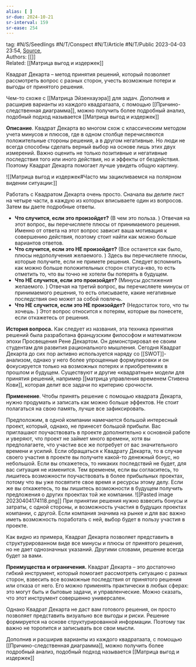 ```yaml
---
alias: [ ]  
sr-due: 2024-10-21
sr-interval: 159
sr-ease: 254
---
```

tag: #N/S/Seedlings #N/T/Conspect #N/T/Article  #N/T/Public 
2023-04-03 23:54, [Source](https://blog.bitobe.ru/article/kvadrat-dekarta/#:~:text=%D0%9E%D0%BF%D1%80%D0%B5%D0%B4%D0%B5%D0%BB%D0%B5%D0%BD%D0%B8%D0%B5.,%D0%B8%20%D0%B2%D1%8B%D0%B3%D0%BE%D0%B4%D1%8B%20%D0%BE%D1%82%20%D0%BF%D1%80%D0%B8%D0%BD%D1%8F%D1%82%D0%BE%D0%B3%D0%BE%20%D1%80%D0%B5%D1%88%D0%B5%D0%BD%D0%B8%D1%8F.),  
Authors: [[]]   
Related: [[Матрица выгод и издержек]]

Квадрат Декарта – метод принятия решений, который позволяет рассмотреть вопрос с разных сторон, учесть возможные потери и выгоды от принятого решения.

Чем-то схоже с [[Матрица Эйзенхауэра]] для задач.
Дополнив и расширив варианты из каждого квадратаата, с помощью [[Причино-следственная диаграмма]], можно получить более подробный анализ, подобный подход называется [[Матрица выгод и издержек]]

**Описание**. Квадрат Декарта во многом схож с классическим методом учета минусов и плюсов, где в одном столбце перечисляются положительные стороны решения, а в другом негативные. Но люди не всегда способны сделать верный выбор на основе лишь этих двух измерений. Важно оценить не только позитивные и негативные последствия того или иного действия, но и эффекты от бездействия. Поэтому Квадрат Декарта помогает лучше увидеть общую картину.

![[Матрица выгод и издержек#Часто мы зацикливаемся на полярном видении ситуации:]]

Работать с Квадратом Декарта очень просто. Сначала вы делите лист на четыре части, в каждую из которых вписываете один из вопросов. Затем вы даете подробные ответы.

- **Что случится, если это произойдет?** (В чем это польза. ) Отвечая на этот вопрос, вы перечисляете плюсы от принимаемого решения. Именно от ответа на этот вопрос зависит ваша мотивация к совершению действия, поэтому стоит найти как можно больше вариантов ответов.
- **Что случится, если это НЕ произойдет?** (Все останется как было, плюсы недополучения желаемого. ) Здесь вы перечисляете плюсы, которые получите, если не примете решения. Следует вспомнить как можно больше положительных сторон статуса-кво, то есть отметить то, что вы точно не хотели бы потерять в будущем.
- **Что НЕ случится, если это произойдет?**  (Минусы достижения желаемого. ) Отвечая на третий вопрос, вы перечисляете минусы от принимаемого решения, то есть описываете, какие негативные последствия оно может за собой повлечь.
- **Что НЕ случится, если это НЕ произойдет?** (Недостаток того, что ты хочешь. ) Этот вопрос относится к потерям, которые вы понесете, если откажетесь от решения.

**История вопроса.** Как следует из названия, эта техника принятия решений была разработана французским философом и математиком эпохи Просвещения Рене Декартом. Он демонстрировал ее своим студентам для развития рационального мышления. Сегодня Квадрат Декарта до сих пор активно используется наряду со [[SWOT]]-анализом, однако у него более упрощенные формулировки и он фокусируется только на возможных потерях и приобретениях в прошлом и будущем. Существуют и другие «квадратные» модели для принятия решений, например [[матрица управления временем Стивена Кови]], которая делит все задачи по критерию срочности.

**Применение**. Чтобы принять решение с помощью квадрата Декарта, нужно продумать и записать как можно больше эффектов. Не стоит полагаться на свою память, лучше все зафиксировать.


Предположим, в одной компании намечается большой интересный проект, который, однако, не принесет большой прибыли. Вас приглашают поучаствовать в проекте дополнительно к основной работе и уверяют, что проект не займет много времени, хотя вы предполагаете, что участие все же потребует от вас значительного времени и усилий. Если обращаться к Квадрату Декарта, то в случае своего участия в проекте вы получите какой-то денежный бонус, но небольшой. Если вы откажетесь, то никаких последствий не будет, для вас ситуация не изменится. Тем временем, если вы согласитесь, то лишитесь возможности поучаствовать в более прибыльных проектах, потому что вы уже посвятите свое время и ресурсы этому делу. Если же вы откажетесь, то вы лишитесь возможности в будущем получить предложения о других проектах той же компании.
![[Pasted image 20230404174118.png]]
При принятии решения нужно взвесить бонусы и затраты, с одной стороны, и возможность участия в будущих проектах компании, с другой. Если компания значима на рынке и для вас важно иметь возможность поработать с ней, выбор будет в пользу участия в проекте.

Как видно из примера, Квадрат Декарта позволяет представить в структурированном виде все минусы и плюсы от принятого решения, но не дает однозначных указаний. Другими словами, решение всегда будет за вами.

**Преимущества и ограничения.** Квадрат Декарта – это достаточно гибкий инструмент, который помогает рассмотреть ситуацию с разных сторон, взвесить все возможные последствия от принятого решения или отказа от него. Его можно применять практически в любых сферах: это могут быть и бытовые задачи, и управленческие. Можно сказать, что этот инструмент совершенно универсален.

Однако Квадрат Декарта не даст вам готового решения, он просто позволяет представить визуально все выгоды и риски. Решение формируется на основе структурированной информации. Поэтому так важно не торопится и записывать все свои мысли.

Дополнив и расширив варианты из каждого квадратаата, с помощью [[Причино-следственная диаграмма]], можно получить более подробный анализ, подобный подход называется [[Матрица выгод и издержек]]